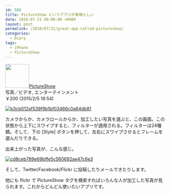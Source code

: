 ```yaml
---
id: 508
title: PictureShow というアプリが素晴らしい
date: 2010-07-21 00:00:00 +0900
layout: post
permalink: /2010/07/21/great-app-called-pictureshow/
categories:
  - Diary
tags:
  - iPhone
  - PictureShow
---
```

<a href="https://itunes.apple.com/jp/app/pictureshow/id324243655?mt=8&#038;uo=4&#038;at=11l87g" rel="nofollow" target="_blank"><img class="alignleft appicon" src="http://a278.phobos.apple.com/us/r30/Purple4/v4/be/c7/e3/bec7e37d-7ba0-5fd3-52e8-c56c75c2e220/mzl.jytsinxi.png" width="75" height="75" /></a><a href="https://itunes.apple.com/jp/app/pictureshow/id324243655?mt=8&#038;uo=4&#038;at=11l87g" rel="nofollow" target="_blank">PictureShow</a>  
写真／ビデオ, エンターテインメント  
￥200 (2015/2/5 16:54)<br style="clear:both;" />
  
<!--more-->

[<img src="media/b3cb012af539f9b1bf03466c0a64db81.png" alt="b3cb012af539f9b1bf03466c0a64db81" class="alignnone size-iphone-screenshot wp-image-2227" />](media/b3cb012af539f9b1bf03466c0a64db81.png)
  
カメラからか、カメラロールからか、加工したい写真を選ぶと、この画面。この状態から上下にスワイプすると、フィルターが適用される。フィルターは24種類。そして、下の [Style] ボタンを押して、左右にスワイプさせるとフレームを選んだりできる。
  
出来上がった写真が、こんな感じ。
  
[<img src="media/cd8ceb789e69bffe5c560692ae47c6e3.jpg" alt="cd8ceb789e69bffe5c560692ae47c6e3" class="alignnone size-large wp-image-2230" />](media/cd8ceb789e69bffe5c560692ae47c6e3.jpg)

そして、Twitter/Facebook/Flickr に投稿したりメールできたりします。
  
他にも flickr で PictureShow タグを検索すればいろんな人が加工した写真が見られます。これからどんどん使いたいアプリです。
